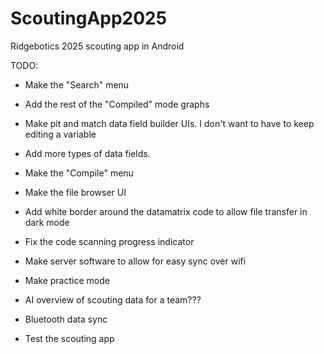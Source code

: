 # ScoutingApp2025
 Ridgebotics 2025 scouting app in Android

TODO:
- Make the "Search" menu
- Add the rest of the "Compiled" mode graphs
- Make pit and match data field builder UIs. I don't want to have to keep editing a variable

- Add more types of data fields.
- Make the "Compile" menu
- Make the file browser UI
- Add white border around the datamatrix code to allow file transfer in dark mode
- Fix the code scanning progress indicator

- Make server software to allow for easy sync over wifi
- Make practice mode
- AI overview of scouting data for a team???
- Bluetooth data sync
- Test the scouting app